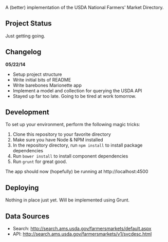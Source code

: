 A (better) implementation of the USDA National Farmers' Market Directory.

## Project Status

Just getting going.

## Changelog

**05/22/14**

* Setup project structure
* Write initial bits of README
* Write barebones Marionette app
* Implement a model and collection for querying the USDA API 
* Stayed up far too late. Going to be tired at work tomorrow.

## Development

To set up your environment, perform the following magic tricks:

1. Clone this repository to your favorite directory
1. Make sure you have Node & NPM installed
1. In the repository directory, run `npm install` to install package dependencies
1. Run `bower install` to install component dependencies
1. Run `grunt` for great good.

The app should now (hopefully) be running at http://localhost:4500

## Deploying

Nothing in place just yet. Will be implemented using Grunt.

## Data Sources

* Search: http://search.ams.usda.gov/farmersmarkets/default.aspx
* API: http://search.ams.usda.gov/farmersmarkets/v1/svcdesc.html